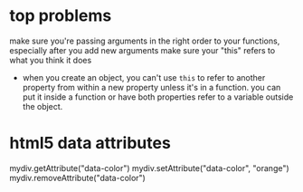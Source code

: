 # top problems
make sure you're passing arguments in the right order to your functions, especially after you add new arguments
make sure your "this" refers to what you think it does
  - when you create an object, you can't use `this` to refer to another property from within a new property unless it's in a function. you can put it inside a function or have both properties refer to a variable outside the object.


# html5 data attributes
mydiv.getAttribute("data-color")
mydiv.setAttribute("data-color", "orange")
mydiv.removeAttribute("data-color")